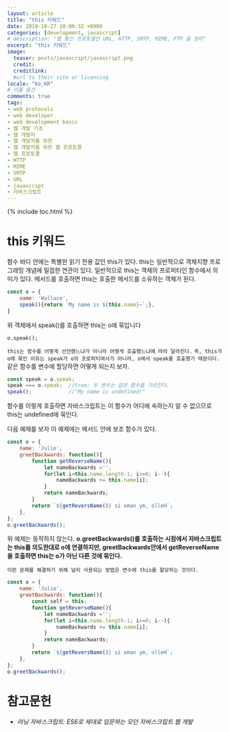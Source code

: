 ```yaml
---
layout: article
title: "this 키워드"
date: 2019-10-27 18:00:32 +0900
categories: [development, javascript]
# description: "웹 통신 프로토콜인 URL, HTTP, SMTP, MIME, FTP 을 정리"
excerpt: "this 키워드"
image:
  teaser: posts/javascript/javascript.png
  credit: 
  creditlink: 
  #url to their site or licensing
locale: "ko_KR"
# 리플 옵션
comments: true
tags:
- web protocols
- web developer
- web development basic
- 웹 개발 기초
- 웹 개발자
- 웹 개발자를 위한
- 웹 개발자를 위한 웹 프로토콜
- 웹 프로토콜
- HTTP
- MIME
- SMTP
- URL
- javascript
- 자바스크립트
---
```

{% include toc.html %}

# this 키워드
함수 바디 안에는 특별한 읽기 전용 값인 this가 있다. this는 일반적으로 객체지향 프로그래밍 개념에 밀접한 연관이 있다.
일반적으로 this는 객체의 프로퍼티인 함수에서 의미가 있다. 메서드를 호출하면 this는 호출한 메서드를 소유하는 객체가 된다.

```javascript
const o = {
    name: 'Wallace',
    speak(){return `My name is ${this.name}~`;},
}
```
위 객체에서 speak()를 호출하면 this는 o에 묶입니다

```
o.speak();
```
`this는 함수를 어떻게 선언했느냐가 아니라 어떻게 호출했느냐에 따라 달라진다.`
`즉, this가 o에 묶인 이유는 speak가 o의 프로퍼티여서가 아니라, o에서 speak를 호출했기 때문이다.`
같은 함수를 변수에 할당하면 어떻게 되는지 보자.

```javascript
const speak = o.speak;
speak === o.speak;  //true; 두 변수는 같은 함수를 가르킨다.
speak();            //"My name is undefined!"
```
함수를 이렇게 호출하면 자바스크립트는 이 함수가 어디에 속하는지 알 수 없으므로 this는 undefined에 묶인다.

다음 예제를 보자 이 예제에는 메서드 안에 보조 함수가 있다.

```javascript
const o = {
    name: 'Julie',
    greetBackwards: function(){
        function getReverseName(){
            let nameBackwards ='';
            for(let i=this.name.length-1; i>=0; i--){
                nameBackwards += this.name[i];
            }
            return nameBackwards;
        }
        return `${getReversName()} si eman ym, olleH`;
    },
};
o.greetBackwards(); 
```

위 예제는 동작하지 않는다. **o.greetBackwards()를 호출하는 시점에서 자바스크립트는 this를 의도한대로 o에 연결하지만, greetBackwards안에서**
**getReverseName을 호출하면 this는 o가 아닌 다른 것에 묶인다.**

`이런 문제를 해결하기 위해 널리 사용되는 방법은 변수에 this를 할당하는 것이다.`

```javascript
const o = {
    name: 'Julie',
    greetBackwards: function(){
        const self = this;
        function getReverseName(){
            let nameBackwards ='';
            for(let i=this.name.length-1; i>=0; i--){
                nameBackwards += this.name[i];
            }
            return nameBackwards;
        }
        return `${getReversName()} si eman ym, olleH`;
    },
};
o.greetBackwards(); 
```


# 참고문헌
- *러닝 자바스크립트: ES6로 제대로 입문하는 모던 자바스크립트 웹 개발*